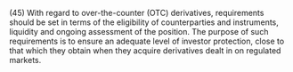 (45) With regard to over-the-counter (OTC) derivatives, requirements should be set in terms of the eligibility of counterparties and instruments, liquidity and ongoing assessment of the position. The purpose of such requirements is to ensure an adequate level of investor protection, close to that which they obtain when they acquire derivatives dealt in on regulated markets.